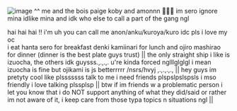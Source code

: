 ![image](https://github.com/user-attachments/assets/0e1c6cb5-5298-4baf-b2fd-9e590dba7e39)
^^ me and the bois paige koby and amonnn 🤪🤪🤪 im sero ignore mina idlike mina and idk who else to call a part of the gang ngl                         

hai hai hai !! i'm uh you can call me anon/anku/kuroya/kuro idc pls i love my oc                                                             
i eat hanta sero for breakfast denki kamiinari for lunch and ojiro mashirao for dinner (dinner is the best plate guys trust) ||
the only straight ship i like is izuocha, the others idk guysss.,.,.,. u're kinda forced nglllglglgl i mean izuocha is fine but ojikami is js betterrrrr /nsrs/hvyj ,.,.,.,., ||
hey guys im pretyty cool like plsssssss talk to me i need friends plspslpslspsls i mso friendly i love talking plssplsp ||
btw if im friends w a problematic person i let you know that i do NOT support anything of what they did/said or rather im not aware of it, i keep care from those typa topics n situations ngl ||
